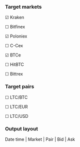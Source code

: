 ### Target markets

☑ Kraken

☐ Bitfinex

☑ Poloniex

☐ C-Cex

☑ BTCe

☐ HitBTC

☐ Bittrex

### Target pairs

☐ LTC/BTC

☐ LTC/EUR

☐ LTC/USD

### Output layout

Date time | Market | Pair | Bid | Ask
